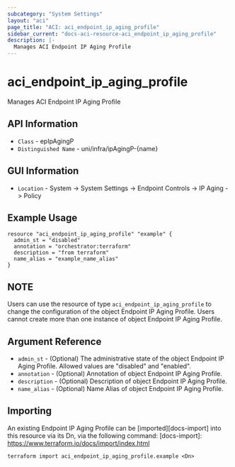 ```yaml
---
subcategory: "System Settings"
layout: "aci"
page_title: "ACI: aci_endpoint_ip_aging_profile"
sidebar_current: "docs-aci-resource-aci_endpoint_ip_aging_profile"
description: |-
  Manages ACI Endpoint IP Aging Profile
---
```


# aci_endpoint_ip_aging_profile #
Manages ACI Endpoint IP Aging Profile

## API Information ##
* `Class` - epIpAgingP
* `Distinguished Name` - uni/infra/ipAgingP-{name}

## GUI Information ##
* `Location` - System -> System Settings -> Endpoint Controls -> IP Aging -> Policy


## Example Usage ##

```hcl
resource "aci_endpoint_ip_aging_profile" "example" {
  admin_st = "disabled"
  annotation = "orchestrator:terraform"
  description = "from terraform"
  name_alias = "example_name_alias"
}
```

## NOTE ##
Users can use the resource of type `aci_endpoint_ip_aging_profile` to change the configuration of the object Endpoint IP Aging Profile. Users cannot create more than one instance of object Endpoint IP Aging Profile.

## Argument Reference ##
* `admin_st` - (Optional) The administrative state of the object Endpoint IP Aging Profile. Allowed values are "disabled" and "enabled".
* `annotation` - (Optional) Annotation of object Endpoint IP Aging Profile.
* `description` - (Optional) Description of object Endpoint IP Aging Profile.
* `name_alias` - (Optional) Name Alias of object Endpoint IP Aging Profile.

## Importing ##
An existing Endpoint IP Aging Profile can be [imported][docs-import] into this resource via its Dn, via the following command:
[docs-import]: https://www.terraform.io/docs/import/index.html


```
terraform import aci_endpoint_ip_aging_profile.example <Dn>
```

